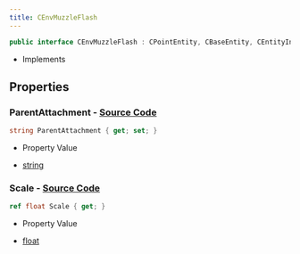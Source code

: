 ```yaml
---
title: CEnvMuzzleFlash
---
```


```csharp
public interface CEnvMuzzleFlash : CPointEntity, CBaseEntity, CEntityInstance, ISchemaClass<CEntityInstance>, ISchemaClass<CBaseEntity>, ISchemaClass<CPointEntity>, ISchemaClass<CEnvMuzzleFlash>, ISchemaField, ISchemaClass, INativeHandle
```

- Implements

## Properties

### **ParentAttachment** - [Source Code](https://github.com/swiftly-solution/swiftlys2/blob/main/managed/src/SwiftlyS2.Generated/Schemas/Interfaces/CEnvMuzzleFlash.cs#L18)

```csharp
string ParentAttachment { get; set; }
```

- Property Value

- [string](https://learn.microsoft.com/dotnet/api/system.string)

### **Scale** - [Source Code](https://github.com/swiftly-solution/swiftlys2/blob/main/managed/src/SwiftlyS2.Generated/Schemas/Interfaces/CEnvMuzzleFlash.cs#L16)

```csharp
ref float Scale { get; }
```

- Property Value

- [float](https://learn.microsoft.com/dotnet/api/system.single)

